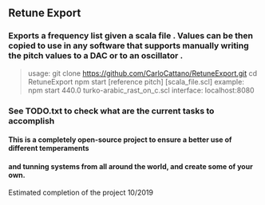 ## Retune Export

### Exports a frequency list given a scala file . Values can be then copied to use in any software that supports manually writing the pitch values to a DAC or to an oscillator .

>	usage:
		git clone https://github.com/CarloCattano/RetuneExport.git
		cd RetuneExport
		npm start [reference pitch] [scala_file.scl]
	example:
		npm start 440.0  turko-arabic_rast_on_c.scl
	interface:
		localhost:8080
### See TODO.txt to check what are the current tasks to accomplish
#### This is a completely open-source project to ensure a better use of different temperaments
#### and tunning systems from all around the world, and create some of your own.

Estimated completion of the project 10/2019 
